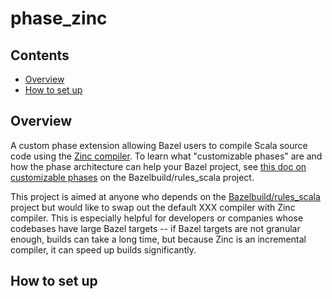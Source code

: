 # phase_zinc

## Contents
*  [Overview](#overview)
*  [How to set up](#how-to-set-up)

## Overview
A custom phase extension allowing Bazel users to compile Scala source code using the [Zinc compiler](https://github.com/sbt/zinc). To learn what "customizable phases" are and how the phase architecture can help your Bazel project, see [this doc on customizable phases](https://github.com/bazelbuild/rules_scala/blob/master/docs/customizable_phase.md) on the Bazelbuild/rules_scala project.

This project is aimed at anyone who depends on the [Bazelbuild/rules_scala](https://github.com/bazelbuild/rules_scala) project but would like to swap out the default XXX compiler with Zinc compiler. This is especially helpful for developers or companies whose codebases have large Bazel targets -- if Bazel targets are not granular enough, builds can take a long time, but because Zinc is an incremental compiler, it can speed up builds significantly.

## How to set up

